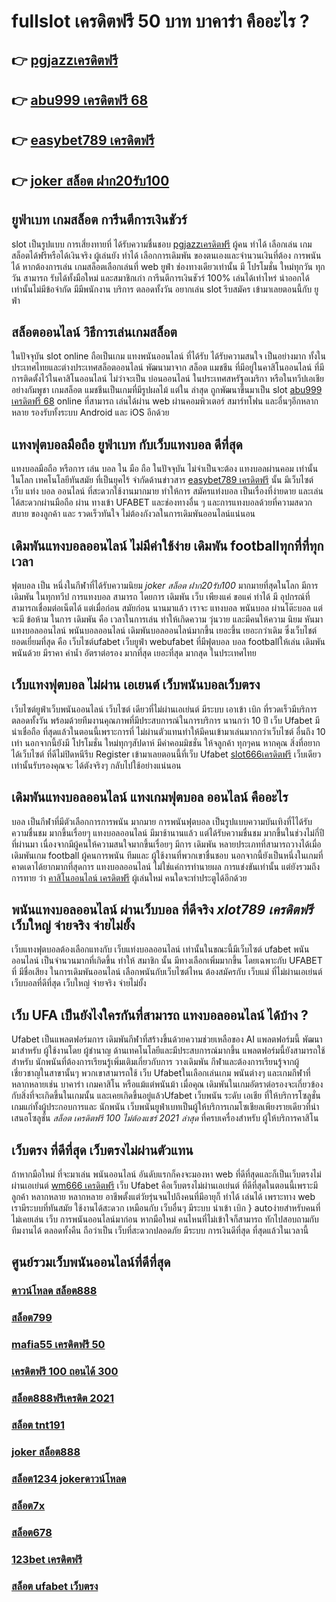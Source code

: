 # fullslot เครดิตฟรี 50 บาท บาคาร่า คืออะไร ? 

## 👉 [pgjazzเครดิตฟรี](https://www.ufaeat.com/ทางเข้ายูฟ่าเบท-ufabet/)
## 👉 [abu999 เครดิตฟรี 68](https://www.ufaeat.com/ufabet-master-login/)
## 👉 [easybet789 เครดิตฟรี](https://www.ufaeat.com/ufabet-master-login/)
## 👉 [joker สล็อต ฝาก20รับ100](https://www.ufaeat.com/register/)

## ยูฟ่าเบท  เกมสล็อต การีนตีการเงินชัวร์

 slot เป็นรูปแบบ การเสี่ยงทายที่ ได้รับความชื่นชอบ [pgjazzเครดิตฟรี](https://www.ufaeat.com/ufabet-master-login/) ผู้คน ทำได้ เลือกเล่น เกมสล็อตได้ฟรีหรือได้เงินจริง ผู้เล่นยัง ทำได้ เลือกการเดิมพัน ของตนเองและจำนวนเงินที่ต้อง การพนัน ได้ หากต้องการเล่น เกมสล็อตเลือกเล่นที่ web   ยูฟ่า  ช่องทางเดียวเท่านั้น มี โปรโมชั่น  ใหม่ทุกวัน ทุกวัน สามารถ รับได้ทั้งมือใหม่ และสมาชิกเก่า การีนตีการเงินชัวร์ 100% เล่นได้เท่าไหร่ นำออกได้เท่านั้นไม่มีข้อจำกัด มีมีพนักงาน บริการ ตลอดทั้งวัน   อยากเล่น slot รีบสมัคร เข้ามาเลยตอนนี้กับ  ยูฟ่า


## สล็อตออนไลน์ วิธีการเล่นเกมสล็อต

ในปัจจุบัน  slot online ถือเป็นเกม แทงพนันออนไลน์ ที่ได้รับ  ได้รับความสนใจ เป็นอย่างมาก ทั้งในประเทศไทยและต่างประเทศสล็อตออนไลน์ พัฒนามาจาก สล็อต  แมชชีน ที่มีอยู่ในคาสิโนออนไลน์   ที่มีการติดตั้งไว้ในคาสิโนออนไลน์   ไม่ว่าจะเป็น บ่อนออนไลน์ ในประเทศสหรัฐอเมริกา หรือในทวีปเอเชียอย่างกัมพูชา  เกมสล็อต แมชชีนเป็นเกมที่มีรูปผลไม้ แต่ใน ล่าสุด ถูกพัฒนาขึ้นมาเป็น  slot [abu999 เครดิตฟรี 68](https://www.ufaeat.com/ufabet-master-login/) online  ที่สามารถ เล่นได้ผ่าน  web  ผ่านคอมพิวเตอร์  สมาร์ทโฟน  และอื่นๆอีกหลากหลาย  รองรับทั้งระบบ Android และ iOS อีกด้วย

##  แทงฟุตบอลมือถือ  ยูฟ่าเบท  กับเว็บแทงบอล ดีที่สุด

แทงบอลมือถือ หรือการ เล่น บอล ใน มือ ถือ ในปัจจุบัน ไม่จำเป็นจะต้อง แทงบอลผ่านคอม เท่านั้น ในโลก เทคโนโลยีทันสมัย  ที่เป็นยุคไร้ จำกัดด้านข่าวสาร  [easybet789 เครดิตฟรี](https://www.ufaeat.com/register/) นั้น มีเว็บไซต์ เว็บ แท่ง บอล ออนไลน์ ที่สะดวกใช้งานมากมาย ทำให้การ สมัครแท่งบอล เป็นเรื่องที่ง่ายดาย และเล่นได้สะดวกผ่านมือถือ ผ่าน ทางเข้า UFABET และช่องทางอื่น ๆ  และการแทงบอลด้วยที่ความสดวกสบาย ของลูกค้า และ รวดเร็วทันใจ ไม่ต้องกังวลในการเดิมพันออนไลน์แน่นอน

##  เดิมพันแทงบอลออนไลน์ ไม่มีค่าใช้ง่าย   เดิมพัน  footballทุกที่ที่ทุกเวลา

ฟุตบอล เป็น หนึ่งในกีฬาที่ได้รับความนิยม *joker สล็อต ฝาก20รับ100*  มากมายที่สุดในโลก มีการ เดิมพัน ในทุกทวีป การแทงบอล  สามารถ  โดยการ  เดิมพัน   เว็บ  เพียงแค่ ขอแค่ ทำได้ มี อุปกรณ์ที่สามารถเชื่อมต่อเน็ตได้ แต่เมื่อก่อน สมัยก่อน นานมาแล้ว เราจะ แทงบอล  พนันบอล ผ่านโต๊ะบอล แต่จะมี ข้อห้าม ในการ เดิมพัน  คือ  เวลาในการเล่น ทำให้เกิดความ วุ่นวาย และมีคนให้ความ นิยม หันมาแทงบอลออนไลน์ พนันบอลออนไลน์ เดิมพันบอลออนไลน์มากขึ้น เยอะขึ้น เยอะกว่าเดิม ซึ่งเว็บไชต์   ยอดเยี่ยมที่สุด  คือ เว็บไซต์ufabet เว็บยูฟ่า webufabet ที่มีฟุตบอล บอล footballให้เล่น เดิมพัน พนันด้วย มีราคา ค่าน้ำ อัตราต่อรอง มากที่สุด เยอะที่สุด มากสุด ในประเทศไทย



##  เว็บแทงฟุตบอล  ไม่ผ่าน เอเยนต์ เว็บพนันบอลเว็บตรง 

 เว็บไซต์ยูฟ่าเว็บพนันออนไลน์ เว็บไซต์ เดียวที่ไม่ผ่านเอเย่นต์  มีระบบ  เอาเข้า  เบิก ที่รวดเร็วมีบริการ  ตลอดทั้งวัน พร้อมด้วยทีมงานคุณภาพที่มีประสบการณ์ในการบริการ นานกว่า  10 ปี เว็บ Ufabet มี  น่าเชื่อถือ ที่สุดแล้วในตอนนี้เพราะการที่ ไม่ผ่านตัวแทนทำให้มีคนเข้ามาเล่นมากกว่าเว็บไซต์ อื่นถึง 10 เท่า นอกจากนี้ยังมี โปรโมชั่น ใหม่ทุกๆสัปดาห์ มีค่าคอมมิชชั่น ให้จลูกค้า ทุกๆคน หากคุณ สิ่งที่อยากได้เว็บไซต์ ที่ดีไม่ปิดหนีรีบ Register เข้ามาเลยตอนนี้ที่เว็บ Ufabet [slot666เครดิตฟรี](https://www.ufaeat.com/credit-free-50/)  เว็บเดียวเท่านั้นรับรองคุณจะ ได้ตังจริงๆ กลับไปใช้อย่างแน่นอน 

##  เดิมพันแทงบอลออนไลน์ แทงเกมฟุตบอล  ออนไลน์ คืออะไร

 บอล  เป็นกีฬาที่มีตัวเลือกการการพนัน มากมาย การพนันฟุตบอล  เป็นรูปแบบความบันเทิงที่ไได้รับความชื่นชม มากขึ้นเรื่อยๆ  แทงบอลออนไลน์  มีมาช้านานแล้ว แต่ได้รับความชื่นชม มากขึ้นในช่วงไม่กี่ปีที่ผ่านมา เนื่องจากมีผู้คนให้ความสนใจมากขึ้นเรื่อยๆ มีการ เดิมพัน หลายประเภทที่สามารถวางได้เมื่อเดิมพันเกม football ผู้คนการพนัน ทีมและ ผู้ใช้งานที่พวกเขาชื่นชอบ นอกจากนี้ยังเป็นหนึ่งในเกมที่คาดเดาได้ยากมากที่สุดการ แทงบอลออนไลน์  ไม่ใช่แค่การทำนายผล การแข่งขันเท่านั้น แต่ยังรวมถึงการทาย ว่า [คาสิโนออนไลน์ เครดิตฟรี](https://www.ufaeat.com/ทางเข้ายูฟ่าเบท-ufabet/) ผู้เล่นใหม่ คนใดจะทำประตูได้อีกด้วย

## พนันแทงบอลออนไลน์  ผ่านเว็บบอล ที่ดีจริง *xlot789 เครดิตฟรี* เว็บใหญ่ จ่ายจริง จ่ายไม่ยั้ง

 เว็บแทงฟุตบอลต้องเลือกแทงกับ เว็บแท่งบอลออนไลน์ เท่านั้นในขณะนี้มีเว็บไซต์ ufabet พนันออนไลน์ เป็นจำนวนมากที่เกิดขึ้น ทำให้ สมาชิก นั้น มีทางเลือกเพิ่มมากขึ้น โดยเฉพาะกับ UFABET ที่  มีชื่อเสียง ในการเดิมพันออนไลน์ เลือกพนันกับเว็บไซต์ไหน ต้องสมัครกับ เว็บแม่ ที่ไม่ผ่านเอเย่นต์  เว็บบอลที่ดีที่สุด เว็บใหญ่ จ่ายจริง จ่ายไม่ยั้ง

## เว็บ UFA เป็นยังไงใครกันที่สามารถ แทงบอลออนไลน์  ได้บ้าง ?

Ufabet เป็นแพลตฟอร์มการ เดิมพันกีฬาที่สร้างขึ้นด้วยความช่วยเหลือของ AI แพลตฟอร์มนี้ พัฒนา มาสำหรับ ผู้ใช้งานโดย ผู้ชำนาญ ด้านเทคโนโลยีและมีประสบการณ์มากขึ้น แพลตฟอร์มนี้ยังสามารถใช้สำหรับ นักพนันที่ต้องการเรียนรู้เพิ่มเติมเกี่ยวกับการ วางเดิมพัน กีฬาและต้องการเรียนรู้จากผู้เชี่ยวชาญในสาขานั้นๆ พวกเขาสามารถใช้  เว็บ Ufabetในเลือกเล่นเกม พนันต่างๆ และเกมกีฬาที่ หลากหลายเช่น บาคาร่า เกมคาสิโน หรือแม้แต่พนันม้า เมื่อคุณ เดิมพันในเกมอัตราต่อรองจะเกี่ยวข้อง กับสิ่งที่จะเกิดขึ้นในเกมนั้น และเคยเกิดขึ้นอยู่แล้วUfabet   เว็บพนัน ระดับ เอเชีย ที่ให้บริการโซลูชั่นเกมแก่ทั้งผู้ประกอบการและ นักพนัน  เว็บพนันยูฟ่าเบทเป็นผู้ให้บริการเกมโซเชียลเพียงรายเดียวที่นำเสนอโซลูชั่น *สล็อต เครดิตฟรี 100 ไม่ต้องแชร์ 2021 ล่าสุด*  ที่ครบเครื่องสำหรับ ผู้ให้บริการคาสิโน 

## เว็บตรง ที่ดีที่สุด  เว็บตรงไม่ผ่านตัวแทน 

ถ้าหากมือใหม่ ที่จะมาเล่น พนันออนไลน์  อันดับแรกก็คงจะมองหา web ที่ดีที่สุดและก็เป็นเว็บตรงไม่ผ่านเอเย่นต์   [wm666 เครดิตฟรี](https://www.ufaeat.com/regis-ufabet-master-free/) เว็บ Ufabet คือเว็บตรงไม่ผ่านเอเย่นต์  ที่ดีที่สุดในตอนนี้เพราะมีลูกค้า  หลากหลาย หลากหลาย อาชีพตั้งแต่วัยรุ่นจนไปถึงคนที่มีอายุก็ ทำได้ เล่นได้ เพราะทาง web เรามีระบบที่ทันสมัย ใช้งานได้สะดวก เหมือนกับ เว็บอื่นๆ มีระบบ นำเข้า   เบิก } autoง่ายสำหรับคนที่ไม่เคยเล่น  เว็บ การพนันออนไลน์มาก่อน หากมือใหม่ คนไหนที่ไม่เข้าใจก็สามารถ ทักไปสอบถามกับทีมงานได้ ตลอดทั้งคืน ถือว่าเป็น เว็บที่สะดวกปลอดภัย มีระบบ การเงินดีที่สุด ที่สุดแล้วในเวลานี้ 


## ศูนย์รวมเว็บพนันออนไลน์ที่ดีที่สุด

### [ดาวน์โหลด สล็อต888](https://atom.io/themes/ทางเข้า%20ufabet%20เว็บบริษัท%20รวมเว็บ%20superslot%20เครดิตฟรี%20008%20สล็อต%20สมัครฟรี%20ฟรีเครดิต%20100%)
### [สล็อต799](https://atom.io/themes/ทางเข้า%20ufabet%20เว็บบริษัท%20omg%20777สล็อต%20008%20สล็อต%20สมัครฟรี%20ฟรีเครดิต%20100%)
### [mafia55 เครดิตฟรี 50](https://atom.io/themes/ทางเข้า%20ufabet%20เว็บบริษัท%20เครดิตฟรี100%20008%20สล็อต%20สมัครฟรี%20ฟรีเครดิต%20100%)
### [เครดิตฟรี 100 ถอนได้ 300](https://atom.io/themes/ทางเข้า%20ufabet%20เว็บบริษัท%20ซุปเปอร์%20สล็อต%20amb%20008%20สล็อต%20สมัครฟรี%20ฟรีเครดิต%20100%)
### [สล็อต888ฟรีเครดิต 2021](https://atom.io/themes/ทางเข้า%20ufabet%20เว็บบริษัท%20ยืนยันเบอร์%20รับ%20เครดิตฟรี%20188%20008%20สล็อต%20สมัครฟรี%20ฟรีเครดิต%20100%)
### [สล็อต tnt191](https://atom.io/themes/ทางเข้า%20ufabet%20เว็บบริษัท%20superslot%20เครดิตฟรี%20otp%20008%20สล็อต%20สมัครฟรี%20ฟรีเครดิต%20100%)
### [joker สล็อต888](https://atom.io/themes/ทางเข้า%20ufabet%20เว็บบริษัท%20betflik%20เครดิตฟรี%20ล่าสุด%20008%20สล็อต%20สมัครฟรี%20ฟรีเครดิต%20100%)
### [สล็อต1234 jokerดาวน์โหลด](https://atom.io/themes/ทางเข้า%20ufabet%20เว็บบริษัท%20เครดิตฟรี%20กดรับเอง%20008%20สล็อต%20สมัครฟรี%20ฟรีเครดิต%20100%)
### [สล็อต7x](https://atom.io/themes/ทางเข้า%20ufabet%20เว็บบริษัท%20เครดิตฟรี58%20008%20สล็อต%20สมัครฟรี%20ฟรีเครดิต%20100%)
### [สล็อต678](https://atom.io/themes/ทางเข้า%20ufabet%20เว็บบริษัท%20bmk999%20เครดิตฟรี%20008%20สล็อต%20สมัครฟรี%20ฟรีเครดิต%20100%)
### [123bet เครดิตฟรี](https://atom.io/themes/ทางเข้า%20ufabet%20เว็บบริษัท%20สล็อตpg%20โอน%20ผ่าน%20วอ%20เลท%20ไม่มีขั้นต่ำ%20008%20สล็อต%20สมัครฟรี%20ฟรีเครดิต%20100%)
### [สล็อต ufabet เว็บตรง](https://atom.io/themes/ทางเข้า%20ufabet%20เว็บบริษัท%20bmk999%20เครดิตฟรี%20008%20สล็อต%20สมัครฟรี%20ฟรีเครดิต%20100%)